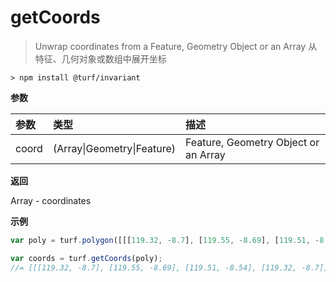 # getCoords

> Unwrap coordinates from a Feature, Geometry Object or an Array
> 从特征、几何对象或数组中展开坐标

```text
> npm install @turf/invariant
```

**参数**

| 参数  | 类型                       | 描述                                 |
| :---- | :------------------------- | :----------------------------------- |
| coord | (Array\|Geometry\|Feature) | Feature, Geometry Object or an Array |

**返回**

Array - coordinates

**示例**

```js
var poly = turf.polygon([[[119.32, -8.7], [119.55, -8.69], [119.51, -8.54], [119.32, -8.7]]]);

var coords = turf.getCoords(poly);
//= [[[119.32, -8.7], [119.55, -8.69], [119.51, -8.54], [119.32, -8.7]]]
```